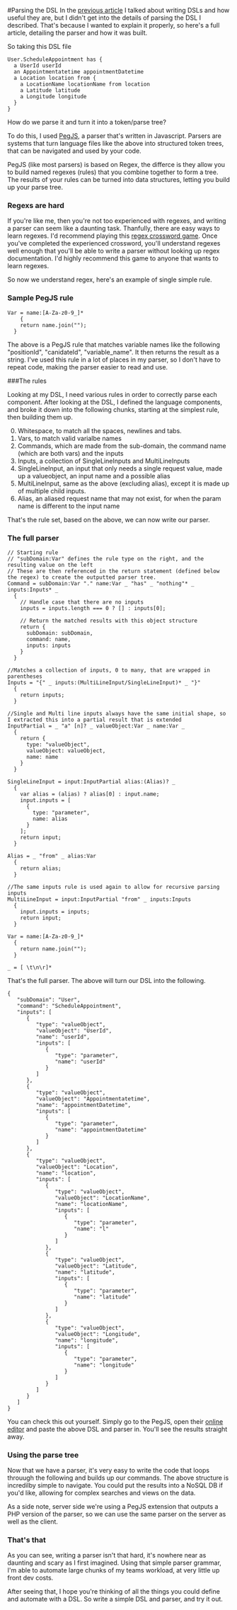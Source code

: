 
#Parsing the DSL
In the [previous article](https://github.com/barryosull/articles/blob/master/dsls/1.1.Write%20DSLs%20and%20code%20faster.md) I talked about writing DSLs and how useful they are, but I didn't get into the details of parsing the DSL I described. That's because I wanted to explain it properly, so here's a full article, detailing the parser and how it was built.

So taking this DSL file
```
User.ScheduleAppointment has { 
  a UserId userId 
  an Appointmentatetime appointmentDatetime
  a Location location from {
    a LocationName locationName from location
    a Latitude latitude
    a Longitude longitude
  }
}
```

How do we parse it and turn it into a token/parse tree?

To do this, I used [PegJS](http://pegjs.org/), a parser that's written in Javascript. Parsers are systems that turn language files like the above into structured token trees, that can be navigated and used by your code.

PegJS (like most parsers) is based on Regex, the differce is they allow you to build named regexes (rules) that you combine together to form a tree. The results of your rules can be turned into data structures, letting you build up your parse tree.

### Regexs are hard
If you're like me, then you're not too experienced with regexes, and writing a parser can seem like a daunting task. Thanfully, there are easy ways to learn regexes. I'd recommend playing this [regex crossword game](https://regexcrossword.com/). Once you've completed the experienced crossword, you'll understand regexes well enough that you'll be able to write a parser without looking up regex documentation. I'd highly recommend this game to anyone that wants to learn regexes.

So now we understand regex, here's an example of single simple rule.

### Sample PegJS rule
```
Var = name:[A-Za-z0-9_]*
	{
    return name.join("");
  }
```

The above is a PegJS rule that matches variable names like the following "positionId", "canidateId", "variable_name".
It then returns the result as a string. I've used this rule in a lot of places in my parser, so I don't have to repeat code, making the parser easier to read and use.

###The rules

Looking at my DSL, I need various rules in order to correctly parse each component. After looking at the DSL, I defined the language components, and broke it down into the following chunks, starting at the simplest rule, then building them up.

0. Whitespace, to match all the spaces, newlines and tabs.
0. Vars, to match valid varialbe names
0. Commands, which are made from the sub-domain, the command name (which are both vars) and the inputs
0. Inputs, a collection of SingleLineInputs and MultiLineInputs
0. SingleLineInput, an input that only needs a single request value, made up a valueobject, an input name and a possible alias
0. MultiLineInput, same as the above (excluding alias), except it is made up of multiple child inputs.
0. Alias, an aliased request name that may not exist, for when the param name is different to the input name

That's the rule set, based on the above, we can now write our parser.

### The full parser

```
// Starting rule
// "subDomain:Var" defines the rule type on the right, and the resulting value on the left
// These are then referenced in the return statement (defined below the regex) to create the outputted parser tree.
Command = subDomain:Var "." name:Var _ "has" _ "nothing"* _ inputs:Inputs* _
  {
    // Handle case that there are no inputs
    inputs = inputs.length === 0 ? [] : inputs[0];

    // Return the matched results with this object structure
    return {
      subDomain: subDomain,
      command: name,
      inputs: inputs
    }
  }
 
//Matches a collection of inputs, 0 to many, that are wrapped in parentheses
Inputs = "{" _ inputs:(MultiLineInput/SingleLineInput)* _ "}"
  {
    return inputs;
  }

//Single and Multi line inputs always have the same initial shape, so I extracted this into a partial result that is extended
InputPartial = _ "a" [n]? _ valueObject:Var _ name:Var _
  {
    return {
      type: "valueObject",
      valueObject: valueObject,
      name: name
    }
  }

SingleLineInput = input:InputPartial alias:(Alias)? _
  {
    var alias = (alias) ? alias[0] : input.name;
    input.inputs = [
      {
        type: "parameter",
        name: alias
      }	
    ];
    return input;
  }
    
Alias = _ "from" _ alias:Var 
  {
    return alias;
  }
  
//The same inputs rule is used again to allow for recursive parsing inputs
MultiLineInput = input:InputPartial "from" _ inputs:Inputs
  {
    input.inputs = inputs;
    return input;
  }

Var = name:[A-Za-z0-9_]*
  {
    return name.join("");
  }

_ = [ \t\n\r]*
```

That's the full parser. The above will turn our DSL into the following.

```
{
   "subDomain": "User",
   "command": "ScheduleAppointment",
   "inputs": [
      {
         "type": "valueObject",
         "valueObject": "UserId",
         "name": "userId",
         "inputs": [
            {
               "type": "parameter",
               "name": "userId"
            }
         ]
      },
      {
         "type": "valueObject",
         "valueObject": "Appointmentatetime",
         "name": "appointmentDatetime",
         "inputs": [
            {
               "type": "parameter",
               "name": "appointmentDatetime"
            }
         ]
      },
      {
         "type": "valueObject",
         "valueObject": "Location",
         "name": "location",
         "inputs": [
            {
               "type": "valueObject",
               "valueObject": "LocationName",
               "name": "locationName",
               "inputs": [
                  {
                     "type": "parameter",
                     "name": "l"
                  }
               ]
            },
            {
               "type": "valueObject",
               "valueObject": "Latitude",
               "name": "latitude",
               "inputs": [
                  {
                     "type": "parameter",
                     "name": "latitude"
                  }
               ]
            },
            {
               "type": "valueObject",
               "valueObject": "Longitude",
               "name": "longitude",
               "inputs": [
                  {
                     "type": "parameter",
                     "name": "longitude"
                  }
               ]
            }
         ]
      }
   ]
}
```

You can check this out yourself. Simply go to the PegJS, open their [online editor](http://pegjs.org/online) and paste the above DSL and parser in. You'll see the results straight away.

### Using the parse tree
Now that we have a parser, it's very easy to write the code that loops throuugh the following and builds up our commands. The above structure is incredilby simple to navigate. You could put the results into a NoSQL DB if you'd like, allowing for complex searches and views on the data.

As a side note, server side we're using a PegJS extension that outputs a PHP version of the parser, so we can use the same parser on the server as well as the client.

### That's that
As you can see, writing a parser isn't that hard, it's nowhere near as daunting and scary as I first imagined. Using that simple parser grammar, I'm able to automate large chunks of my teams workload, at very little up front dev costs.

After seeing that, I hope you're thinking of all the things you could define and automate with a DSL. So write a simple DSL and parser, and try it out.

